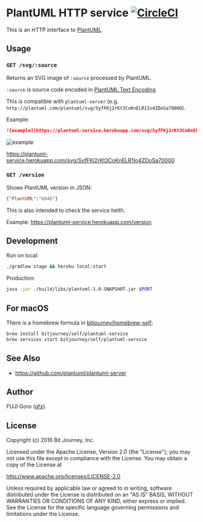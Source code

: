
# PlantUML HTTP service [![CircleCI](https://circleci.com/gh/bitjourney/plantuml-service.svg?style=svg)](https://circleci.com/gh/bitjourney/plantuml-service)

This is an HTTP interface to [PlantUML](http://plantuml.com/).

## Usage

### `GET /svg/:source`

Returns an SVG image of `:source` processed by PlantUML.

`:source` is source code encoded in [PlantUML Text Encoding](http://plantuml.com/pte.html).

This is compatible with `plantuml-server` (e.g. `http://plantuml.com/plantuml/svg/SyfFKj2rKt3CoKnELR1Io4ZDoSa70000`).

Example:

```markdown
![example](https://plantuml-service.herokuapp.com/svg/SyfFKj2rKt3CoKnELR1Io4ZDoSa70000)
```

![example](https://plantuml-service.herokuapp.com/svg/SyfFKj2rKt3CoKnELR1Io4ZDoSa70000)

https://plantuml-service.herokuapp.com/svg/SyfFKj2rKt3CoKnELR1Io4ZDoSa70000

### `GET /version`

Shows PlantUML version in JSON:

```json
{"PlantUML":"8046"}
```

This is also intended to check the service helth.

Example: https://plantuml-service.herokuapp.com/version

## Development

Run on local:

```sh
./gradlew stage && heroku local:start
```

Production:

```sh
java -jar ./build/libs/plantuml-1.0-SNAPSHOT.jar $PORT
```

## For macOS

There is a homebrew formula in [bitjourney/homebrew-self](https://github.com/bitjourney/homebrew-self):

```sh
brew install bitjourney/self/plantuml-service
brew services start bitjourney/self/plantuml-service
```

## See Also

* https://github.com/plantuml/plantuml-server

## Author

FUJI Goro ([gfx](https://github.com/gfx)).

## License

Copyright (c) 2016 Bit Journey, Inc.

Licensed under the Apache License, Version 2.0 (the "License");
you may not use this file except in compliance with the License.
You may obtain a copy of the License at

http://www.apache.org/licenses/LICENSE-2.0

Unless required by applicable law or agreed to in writing, software
distributed under the License is distributed on an "AS IS" BASIS,
WITHOUT WARRANTIES OR CONDITIONS OF ANY KIND, either express or implied.
See the License for the specific language governing permissions and
limitations under the License.

